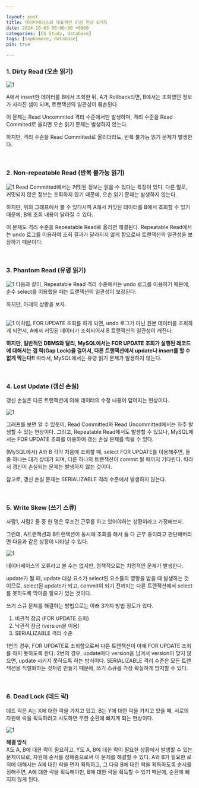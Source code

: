```yaml
---

layout: post
title: 데이터베이스의 대표적인 이상 현상 6가지
date: 2024-10-03 00:00:00 +0800
categories: [CS Study, database]
tags: [Sophomore, database]
pin: true

---
```



### 1. Dirty Read (오손 읽기)

<img alt="1" src="https://github.com/JiinHong/jiinhong.github.io/blob/main/_posts/DirtyRead.png?raw=true">  

A에서 insert한 데이터를 B에서 조회한 뒤, A가 Rollback되면, B에서는 조회했던 정보가 사라진 셈이 되며, 트랜잭션의 일관성이 훼손된다.  

이 문제는 Read Uncommited 격리 수준에서만 발생하며, 격리 수준을 Read Commited로 올리면 오손 읽기 문제는 발생하지 않는다.  

하지만, 격리 수준을 Read Committed로 올리더라도, 반복 불가능 읽기 문제가 발생한다.

<br>

### 2. Non-repeatable Read (반복 불가능 읽기)

<img alt="1" src="https://github.com/JiinHong/jiinhong.github.io/blob/main/_posts/NonRepeatableRead.png?raw=true">  
Read Committed에서는 커밋된 정보는 읽을 수 있다는 특징이 있다. 다른 말로, 커밋되지 않은 정보는 조회하지 않기 때문에, 오손 읽기 문제는 발생하지 않는다.  

하지만, 위의 그래프에서 볼 수 있다시피 A에서 커밋된 데이터를 B에서 조회할 수 있기 때문에, B의 조회 내용이 달라질 수 있다.  

이 문제도 격리 수준을 Repeatable Read로 올리면 해결된다. Repeatable Read에서는 undo 로그를 이용하여 조회 결과가 달라지지 않게 함으로써 트랜잭션의 일관성을 보장하기 때문이다.

<br>

### 3. Phantom Read (유령 읽기)  

<img alt="1" src="https://github.com/JiinHong/jiinhong.github.io/blob/main/_posts/PhantomRead1.png?raw=true">  
다음과 같이, Repeatable Read 격리 수준에서는 undo 로그를 이용하기 때문에, 순수 select를 이용했을 때는 트랜잭션의 일관성이 보장된다.  

하지만, 아래의 상황을 보자.

<br>

<img alt="1" src="https://github.com/JiinHong/jiinhong.github.io/blob/main/_posts/PhantomRead2.png?raw=true">  
이처럼, FOR UPDATE 조회를 하게 되면, undo 로그가 아닌 원본 데이터를 조회하게 되면서, A에서 커밋된 데이터가 조회되어서 B 트랜잭션의 일관성이 깨진다.  

<br>

**하지만, 일반적인 DBMS와 달리, MySQL에서는 FOR UPDATE 조회가 실행된 레코드에 대해서는 갭 락(Gap Lock)을 걸어서, 다른 트랜잭션에서 update나 insert를 할 수 없게 막는다!!** 따라서, MySQL에서는 유령 읽기 문제가 발생하지 않는다.

<br>

### 4. Lost Update (갱신 손실)  

갱신 손실은 다른 트랜잭션에 의해 데이터의 수정 내용이 덮어지는 현상이다.  

<img alt="1" src="https://github.com/JiinHong/jiinhong.github.io/blob/main/_posts/LostUpdate.png?raw=true">  

그래프를 보면 알 수 있듯이, Read Committed와 Read Uncommitted에서는 자주 발생할 수 있는 현상이다. 그리고, Repeatable Read에서도 발생할 수 있으나, MySQL에서는 FOR UPDATE 조회를 이용하여 갱신 손실 문제를 막을 수 있다.  

(MySQL에서) A와 B 각각 처음에 조회할 때, select FOR UPDATE를 이용해주면, 둘 중 하나는 대기 상태가 되며, 다른 하나의 트랜잭션이 commit 될 때까지 기다린다. 따라서 갱신이 손실되는 문제는 발생하지 않는 것이다.  

참고로, 갱신 손실 문제는 SERIALIZABLE 격리 수준에서 발생하지 않는다.

<br>

### 5. Write Skew (쓰기 스큐)  

사람1, 사람2 둘 중 한 명은 무조건 근무를 하고 있어야하는 상황이라고 가정해보자.  

그런데, A트랜잭션과 B트랜잭션이 동시에 조회를 해서 둘 다 근무 중이라고 판단해버리면 다음과 같은 상황이 나타날 수 있다.  

<img alt="1" src="https://github.com/JiinHong/jiinhong.github.io/blob/main/_posts/WriteSkew.png?raw=true">  

데이터베이스의 오류라고 볼 수는 없지만, 정책적으로는 치명적인 문제가 발생한다.  

update가 될 때, update 대상 요소가 select된 요소들의 영향을 받을 때 발생하는 것이므로, select된 update가 되고, commit이 되기 전까지는 다른 트랜잭션에서 select를 못하도록 막아줄 필요가 있는 것이다.  

쓰기 스큐 문제를 해결하는 방법으로는 아래 3가지 방법 정도가 있다.  
1. 비관적 잠금 (FOR UPDATE 조회)
2. 낙관적 잠금 (version을 이용)
3. SERIALIZABLE 격리 수준  

1번의 경우, FOR UPDATE로 조회함으로써 다른 트랜잭션이 아예 FOR UPDATE 조회를 하지 못하도록 한다. 2번의 경우, update마다 version을 남겨서 version이 맞지 않으면, update 시키지 못하도록 하는 방식이다. SERIALIZABLE 격리 수준은 모든 트랜잭션을 직렬화하는 것처럼 만들기 때문에, 쓰기 스큐를 가장 확실하게 방지할 수 있다.

<br>

### 6. Dead Lock (데드 락)  

데드 락은 A는 X에 대한 락을 가지고 있고, B는 Y에 대한 락을 가지고 있을 때, 서로의 자원에 락을 획득하려고 시도하면 무한 순환에 빠지게 되는 현상이다.  

<img alt="1" src="https://github.com/JiinHong/jiinhong.github.io/blob/main/_posts/DeadLock.png?raw=true">  

**해결 방식**  
X도 A, B에 대한 락이 필요하고, Y도 A, B에 대한 락이 필요한 상황에서 발생할 수 있는 문제이므로, 자원에 순서를 정해줌으로써 이 문제를 해결할 수 있다. A와 B가 필요한 로직에 대해서는 A에 대한 락을 먼저 획득하고, 그 다음 B에 대한 락을 획득하도록 순서를 정해주면, A에 대한 락을 획득해야만, B에 대한 락을 획득할 수 있기 때문에, 순환에 빠지지 않게 된다. 